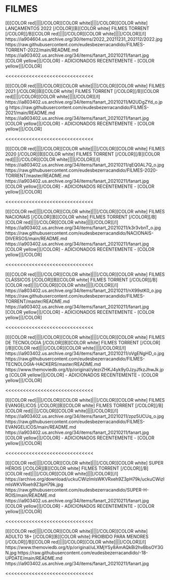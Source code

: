 # FILMES

<channels>
<channel>
<name>[I][COLOR red]|||[/COLOR][COLOR white]|||[/COLOR][COLOR  white] LANÇAMENTOS 2022  [/COLOR][B][COLOR white] FILMES TORRENT [/COLOR][/B][COLOR red]|||[/COLOR][COLOR white]|||[/COLOR][/I]</name>
<thumbnail>https://ia904604.us.archive.org/30/items/2022_20211231_202112/2022.jpg</thumbnail>
<externallink>https://raw.githubusercontent.com/eudesbezerracandido/FILMES-TORRENT-2022/main/README.md</externallink>
<fanart>https://ia903402.us.archive.org/34/items/fanart_20210211/fanart.jpg</fanart>
<info>
[COLOR yellow]|[/COLOR] - ADICIONADOS RECENTEMENTE - [COLOR yellow]|[/COLOR]</info>
</channel>
</channels>

<<<<<<<<<<<<<<<<<<<<<<<<<<<<<<

<channels>
<channel>
<name>[I][COLOR red]|||[/COLOR][COLOR white]|||[/COLOR][COLOR  white] FILMES  2021 [/COLOR][B][COLOR white] FILMES TORRENT [/COLOR][/B][COLOR red]|||[/COLOR][COLOR white]|||[/COLOR][/I]</name>
<thumbnail>https://ia803402.us.archive.org/34/items/fanart_20210211/M2UDgZYd_o.jpg</thumbnail>
<externallink>https://raw.githubusercontent.com/eudesbezerracandido/FILMES-2021/main/README.md</externallink>
<fanart>https://ia903402.us.archive.org/34/items/fanart_20210211/fanart.jpg</fanart>
<info>
[COLOR yellow]|[/COLOR] - ADICIONADOS RECENTEMENTE - [COLOR yellow]|[/COLOR]</info>
</channel>
</channels>

<<<<<<<<<<<<<<<<<<<<<<<<<<<<<<

<channels>
<channel>
<name>[I][COLOR red]|||[/COLOR][COLOR white]|||[/COLOR][COLOR  white] FILMES 2020  [/COLOR][B][COLOR white] FILMES TORRENT [/COLOR][/B][COLOR red]|||[/COLOR][COLOR white]|||[/COLOR][/I]</name>
<thumbnail>https://ia803402.us.archive.org/34/items/fanart_20210211/qEQ0AL7Q_o.jpg</thumbnail>
<externallink>https://raw.githubusercontent.com/eudesbezerracandido/FILMES-2020-TORRENT/master/README.md</externallink>
<fanart>https://ia903402.us.archive.org/34/items/fanart_20210211/fanart.jpg</fanart>
<info>
[COLOR yellow]|[/COLOR] - ADICIONADOS RECENTEMENTE - [COLOR yellow]|[/COLOR]</info>
</channel>
</channels>

<<<<<<<<<<<<<<<<<<<<<<<<<<<<<<

<channels>
<channel>
<name>[I][COLOR red]|||[/COLOR][COLOR white]|||[/COLOR][COLOR  white] FILMES  NACIONAIS [/COLOR][B][COLOR white] FILMES TORRENT [/COLOR][/B][COLOR red]|||[/COLOR][COLOR white]|||[/COLOR][/I]</name>
<thumbnail>https://ia903402.us.archive.org/34/items/fanart_20210211/k3r3vbnT_o.jpg</thumbnail>
<externallink>https://raw.githubusercontent.com/eudesbezerracandido/NACIONAIS-DIVERSOS/main/README.md</externallink>
<fanart>https://ia903402.us.archive.org/34/items/fanart_20210211/fanart.jpg</fanart>
<info>
[COLOR yellow]|[/COLOR] - ADICIONADOS RECENTEMENTE - [COLOR yellow]|[/COLOR]</info>
</channel>
</channels>

<<<<<<<<<<<<<<<<<<<<<<<<<<<<<<

<channels>
<channel>
<name>[I][COLOR red]|||[/COLOR][COLOR white]|||[/COLOR][COLOR  white] FILMES CLÁSSICOS [/COLOR][B][COLOR white] FILMES TORRENT [/COLOR][/B][COLOR red]|||[/COLOR][COLOR white]|||[/COLOR][/I]</name>
<thumbnail>https://ia803402.us.archive.org/34/items/fanart_20210211/nX99stK0_o.jpg</thumbnail>
<externallink>https://raw.githubusercontent.com/eudesbezerracandido/FILMES-TORRENT/master/README.md</externallink>
<fanart>https://ia903402.us.archive.org/34/items/fanart_20210211/fanart.jpg</fanart>
<info>
[COLOR yellow]|[/COLOR] - ADICIONADOS RECENTEMENTE - [COLOR yellow]|[/COLOR]</info>
</channel>
</channels>

<<<<<<<<<<<<<<<<<<<<<<<<<<<<<<

<channels>
<channel>
<name>[I][COLOR red]|||[/COLOR][COLOR white]|||[/COLOR][COLOR  white] FILMES DE TECNOLOGIA  [/COLOR][B][COLOR white] FILMES TORRENT [/COLOR][/B][COLOR red]|||[/COLOR][COLOR white]|||[/COLOR][/I]</name>
<thumbnail>https://ia903402.us.archive.org/34/items/fanart_20210211/oVgENgHD_o.jpg</thumbnail>
<externallink>https://raw.githubusercontent.com/eudesbezerracandido/FILMES-TECNOLOGIA-HACKERS/master/README.md</externallink>
<fanart>https://www.themoviedb.org/t/p/original/ylezrZHKJ4yk9y0JzyJfkzJhwJk.jpg</fanart>
<info>
[COLOR yellow]|[/COLOR] - ADICIONADOS RECENTEMENTE - [COLOR yellow]|[/COLOR]</info>
</channel>
</channels>

<<<<<<<<<<<<<<<<<<<<<<<<<<<<<< 

<channels>
<channel>
<name>[I][COLOR red]|||[/COLOR][COLOR white]|||[/COLOR][COLOR  white] FILMES  EVANGELICOS  [/COLOR][B][COLOR white] FILMES TORRENT [/COLOR][/B][COLOR red]|||[/COLOR][COLOR white]|||[/COLOR][/I]</name>
<thumbnail>https://ia903402.us.archive.org/34/items/fanart_20210211/zpz5UCUq_o.jpg</thumbnail>
<externallink>https://raw.githubusercontent.com/eudesbezerracandido/FILMES-EVANGELICOS/main/README.md</externallink>
<fanart>https://ia903402.us.archive.org/34/items/fanart_20210211/fanart.jpg</fanart>
<info>
[COLOR yellow]|[/COLOR] - ADICIONADOS RECENTEMENTE - [COLOR yellow]|[/COLOR]</info>
</channel>
</channels>

<<<<<<<<<<<<<<<<<<<<<<<<<<<<<<    

<channels>
<channel>
<name>[I][COLOR red]|||[/COLOR][COLOR white]|||[/COLOR][COLOR  white] SUPER HÉROIS [/COLOR][B][COLOR white] FILMES TORRENT [/COLOR][/B][COLOR red]|||[/COLOR][COLOR white]|||[/COLOR][/I]</name>
<thumbnail>https://archive.org/download/uckuCWizImlsWKVRxeh9Z3pH79k/uckuCWizImlsWKVRxeh9Z3pH79k.jpg</thumbnail>
<externallink>https://raw.githubusercontent.com/eudesbezerracandido/SUPER-H-ROIS/main/README.md</externallink>
<fanart>https://ia903402.us.archive.org/34/items/fanart_20210211/fanart.jpg</fanart>
<info>
[COLOR yellow]|[/COLOR] - ADICIONADOS RECENTEMENTE - [COLOR yellow]|[/COLOR]</info>
</channel>
</channels>

<<<<<<<<<<<<<<<<<<<<<<<<<<<<<<

<channels>
<channel>
<name>[I][COLOR red]|||[/COLOR][COLOR white]|||[/COLOR][COLOR  white] ADULTO  18+ [/COLOR][B][COLOR white] PROIBIDO PARA MENORES [/COLOR][/B][COLOR red]|||[/COLOR][COLOR white]|||[/COLOR][/I]</name>
<thumbnail>https://www.themoviedb.org/t/p/original/uLXMjYSy8AmAQkBi2hvBbsOY3GN.jpg</thumbnail>
<externallink>https://raw.githubusercontent.com/eudesbezerracandido/-18-UPDATE/main/README.md</externallink>
<fanart>https://ia903402.us.archive.org/34/items/fanart_20210211/fanart.jpg</fanart>
<info></info>
</channel>
</channels>

<<<<<<<<<<<<<<<<<<<<<<<<<<<<<<





 
 
  
  
   
 
